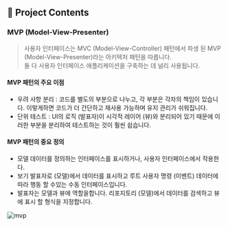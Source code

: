 ## 🚨 Project Contents

### MVP (Model-View-Presenter)
> 사용자 인터페이스는 MVC (Model-View-Controller) 패턴에서 파생 된 MVP (Model-View-Presenter)라는 아키텍처 패턴을 따릅니다. </br>
> 둘 다 사용자 인터페이스 애플리케이션을 구축하는 데 널리 사용됩니다.

#### MVP 패턴의 주요 이점

- 우려 사항 분리 : 코드를 별도의 부분으로 나누고, 각 부분은 각자의 책임이 있습니다. 이렇게하면 코드가 더 간단하고 재사용 가능하며 유지 관리가 쉬워집니다.
- 단위 테스트 : UI의 로직 (발표자)이 시각적 레이어 (뷰)와 분리되어 있기 때문에 이러한 부분을 분리하여 테스트하는 것이 훨씬 쉽습니다.

#### MVP 패턴의 중요 정의 
- 모델 데이터를 정의하는 인터페이스를 표시하거나, 사용자 인터페이스에서 작용한다.
- 보기 발표자로 (모델)에서 데이터를 표시하고 루트 사용자 명령 (이벤트) 데이터에 따라 행동 할 수있는 수동 인터페이스입니다.
- 발표자는 모델과 뷰에 역할을합니다. 리포지토리 (모델)에서 데이터를 검색하고 뷰에 표시 할 형식을 지정합니다.

![mvp](https://user-images.githubusercontent.com/53357210/116871889-f18ee600-ac4f-11eb-84ab-43c3d17a04fb.png)
